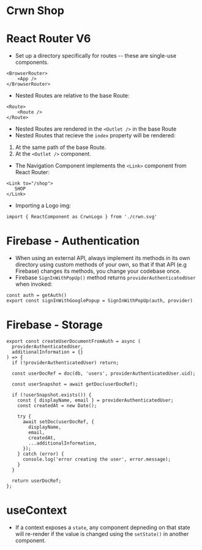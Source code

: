 # Crwn Shop

# React Router V6
- Set up a directory specifically for routes -- these are single-use components.

```
<BrowserRouter>
    <App />
</BrowserRouter>
```

- Nested Routes are relative to the base Route:

```
<Route>
    <Route />
</Route>
```

- Nested Routes are rendered in the `<Outlet />` in the base Route
- Nested Routes that recieve the `index` property will be rendered:
1. At the same path of the base Route.
2. At the `<Outlet />` component.
- The Navigation Component implements the `<Link>` component from React Router:
```
<Link to="/shop">
   SHOP
</Link>
``` 
- Importing a Logo img:
```
import { ReactComponent as CrwnLogo } from './crwn.svg'
```

# Firebase - Authentication
- When using an external API, always implement its methods in its own directory using custom methods of your own, so that if that API (e.g Firebase) changes its methods, you change your codebase once.
- Firebase `SignInWithPopUp()` method returns `providerAuthenticatedUser` when invoked:
```
const auth = getAuth()
export const signInWithGooglePopup = SignInWithPopUp(auth, provider)
```
# Firebase - Storage
```
export const createUserDocumentFromAuth = async (
  providerAuthenticatedUser,
  additionalInformation = {}
) => {
  if (!providerAuthenticatedUser) return;

  const userDocRef = doc(db, 'users', providerAuthenticatedUser.uid);

  const userSnapshot = await getDoc(userDocRef);

  if (!userSnapshot.exists()) {
    const { displayName, email } = providerAuthenticatedUser;
    const createdAt = new Date();

    try {
      await setDoc(userDocRef, {
        displayName,
        email,
        createdAt,
        ...additionalInformation,
      });
    } catch (error) {
      console.log('error creating the user', error.message);
    }
  }

  return userDocRef;
};
```

# useContext
- If a context exposes a `state`, any component depneding on that state will re-render if the value is changed using the `setState()` in another component.

